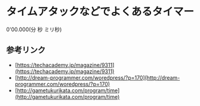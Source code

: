 # タイムアタックなどでよくあるタイマー

0'00.000(分 秒 ミリ秒)

## 参考リンク
- [https://techacademy.jp/magazine/9311](https://techacademy.jp/magazine/9311)
- [http://dream-programmer.com/woredpress/?p=170](http://dream-programmer.com/woredpress/?p=170)
- [http://gametukurikata.com/program/time](http://gametukurikata.com/program/time)
